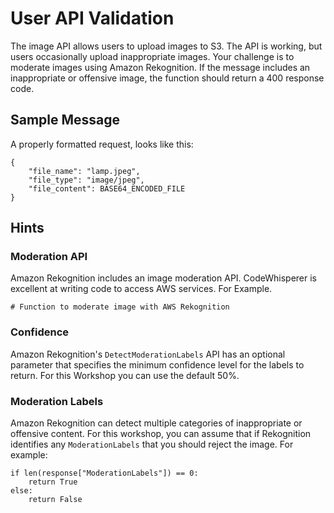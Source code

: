 # User API Validation

The image API allows users to upload images to S3. The API is working, but users occasionally upload inappropriate images. Your challenge is to moderate images using Amazon Rekognition. If the message includes an inappropriate or offensive image, the function should return a 400 response code.

## Sample Message

A properly formatted request, looks like this:

```
{
    "file_name": "lamp.jpeg",
    "file_type": "image/jpeg",
    "file_content": BASE64_ENCODED_FILE
}
```

## Hints 

### Moderation API

Amazon Rekognition includes an image moderation API. CodeWhisperer is excellent at writing code to access AWS services. For Example.

```
# Function to moderate image with AWS Rekognition
```

### Confidence

Amazon Rekognition's `DetectModerationLabels` API has an optional parameter that specifies the minimum confidence level for the labels to return. For this Workshop you can use the default 50%.

### Moderation Labels

Amazon Rekognition can detect multiple categories of inappropriate or offensive content. For this workshop, you can assume that if Rekognition identifies any `ModerationLabels` that you should reject the image. For example:

```
if len(response["ModerationLabels"]) == 0: 
    return True
else:
    return False
```